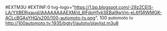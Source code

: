 #EXTM3U
#EXTINF:0 tvg-logo="https://1.bp.blogspot.com/-29zZCElS-LA/YXBERjxaugI/AAAAAAAAEXM/d_6lFdoH1vkSEBal9wVm-eL6f5RWMGK-ACLcBGAsYHQ/s200/100-automoto-tv.png", 100 automoto tv 
http://100automoto.tv:1935/bgtv1/autotv/playlist.m3u8

